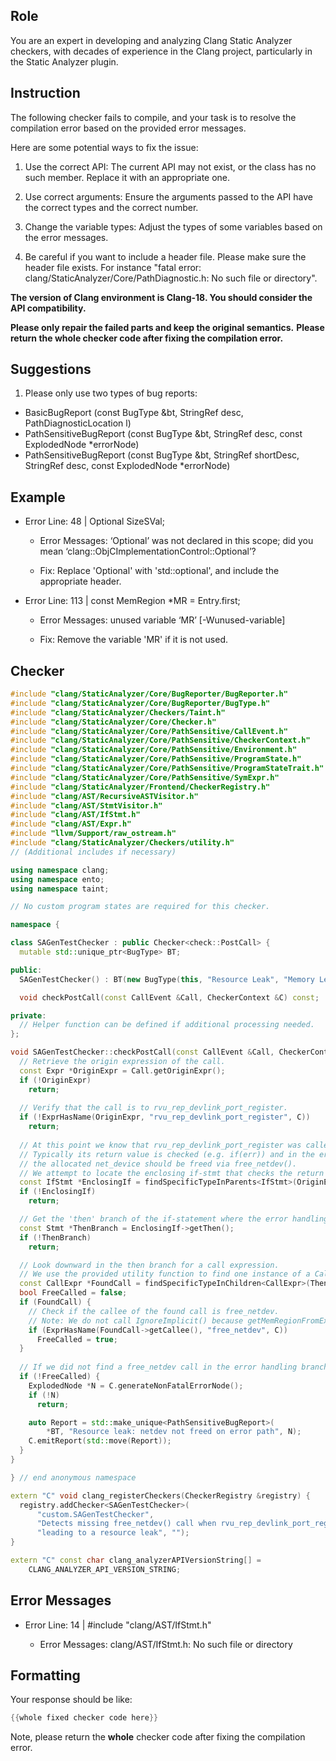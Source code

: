 ## Role

You are an expert in developing and analyzing Clang Static Analyzer checkers, with decades of experience in the Clang project, particularly in the Static Analyzer plugin.

## Instruction

The following checker fails to compile, and your task is to resolve the compilation error based on the provided error messages.

Here are some potential ways to fix the issue:

1. Use the correct API: The current API may not exist, or the class has no such member. Replace it with an appropriate one.

2. Use correct arguments: Ensure the arguments passed to the API have the correct types and the correct number.

3. Change the variable types: Adjust the types of some variables based on the error messages.

4. Be careful if you want to include a header file. Please make sure the header file exists. For instance "fatal error: clang/StaticAnalyzer/Core/PathDiagnostic.h: No such file or directory".

**The version of Clang environment is Clang-18. You should consider the API compatibility.**

**Please only repair the failed parts and keep the original semantics.**
**Please return the whole checker code after fixing the compilation error.**

## Suggestions

1. Please only use two types of bug reports:
  - BasicBugReport (const BugType &bt, StringRef desc, PathDiagnosticLocation l)
  - PathSensitiveBugReport (const BugType &bt, StringRef desc, const ExplodedNode *errorNode)
  - PathSensitiveBugReport (const BugType &bt, StringRef shortDesc, StringRef desc, const ExplodedNode *errorNode)

## Example

- Error Line: 48 |   Optional<DefinedOrUnknownSVal> SizeSVal; 

  - Error Messages: ‘Optional’ was not declared in this scope; did you mean ‘clang::ObjCImplementationControl::Optional’? 

  - Fix: Replace 'Optional<DefinedOrUnknownSVal>' with 'std::optional<DefinedOrUnknownSVal>', and include the appropriate header. 

- Error Line: 113 |     const MemRegion *MR = Entry.first;

    - Error Messages: unused variable ‘MR’ [-Wunused-variable]

    - Fix: Remove the variable 'MR' if it is not used.

## Checker

```cpp
#include "clang/StaticAnalyzer/Core/BugReporter/BugReporter.h"
#include "clang/StaticAnalyzer/Core/BugReporter/BugType.h"
#include "clang/StaticAnalyzer/Checkers/Taint.h"
#include "clang/StaticAnalyzer/Core/Checker.h"
#include "clang/StaticAnalyzer/Core/PathSensitive/CallEvent.h"
#include "clang/StaticAnalyzer/Core/PathSensitive/CheckerContext.h"
#include "clang/StaticAnalyzer/Core/PathSensitive/Environment.h"
#include "clang/StaticAnalyzer/Core/PathSensitive/ProgramState.h"
#include "clang/StaticAnalyzer/Core/PathSensitive/ProgramStateTrait.h"
#include "clang/StaticAnalyzer/Core/PathSensitive/SymExpr.h"
#include "clang/StaticAnalyzer/Frontend/CheckerRegistry.h"
#include "clang/AST/RecursiveASTVisitor.h"
#include "clang/AST/StmtVisitor.h"
#include "clang/AST/IfStmt.h"
#include "clang/AST/Expr.h"
#include "llvm/Support/raw_ostream.h"
#include "clang/StaticAnalyzer/Checkers/utility.h"
// (Additional includes if necessary)

using namespace clang;
using namespace ento;
using namespace taint;

// No custom program states are required for this checker.

namespace {

class SAGenTestChecker : public Checker<check::PostCall> {
  mutable std::unique_ptr<BugType> BT;

public:
  SAGenTestChecker() : BT(new BugType(this, "Resource Leak", "Memory Leak")) {}

  void checkPostCall(const CallEvent &Call, CheckerContext &C) const;

private:
  // Helper function can be defined if additional processing needed.
};

void SAGenTestChecker::checkPostCall(const CallEvent &Call, CheckerContext &C) const {
  // Retrieve the origin expression of the call.
  const Expr *OriginExpr = Call.getOriginExpr();
  if (!OriginExpr)
    return;
  
  // Verify that the call is to rvu_rep_devlink_port_register.
  if (!ExprHasName(OriginExpr, "rvu_rep_devlink_port_register", C))
    return;
  
  // At this point we know that rvu_rep_devlink_port_register was called.
  // Typically its return value is checked (e.g. if(err)) and in the error branch
  // the allocated net_device should be freed via free_netdev().
  // We attempt to locate the enclosing if-stmt that checks the return value.
  const IfStmt *EnclosingIf = findSpecificTypeInParents<IfStmt>(OriginExpr, C);
  if (!EnclosingIf)
    return;

  // Get the 'then' branch of the if-statement where the error handling occurs.
  const Stmt *ThenBranch = EnclosingIf->getThen();
  if (!ThenBranch)
    return;

  // Look downward in the then branch for a call expression.
  // We use the provided utility function to find one instance of a CallExpr.
  const CallExpr *FoundCall = findSpecificTypeInChildren<CallExpr>(ThenBranch);
  bool FreeCalled = false;
  if (FoundCall) {
    // Check if the callee of the found call is free_netdev.
    // Note: We do not call IgnoreImplicit() because getMemRegionFromExpr() requires the original expression.
    if (ExprHasName(FoundCall->getCallee(), "free_netdev", C))
      FreeCalled = true;
  }
  
  // If we did not find a free_netdev call in the error handling branch, report a resource leak.
  if (!FreeCalled) {
    ExplodedNode *N = C.generateNonFatalErrorNode();
    if (!N)
      return;

    auto Report = std::make_unique<PathSensitiveBugReport>(
        *BT, "Resource leak: netdev not freed on error path", N);
    C.emitReport(std::move(Report));
  }
}

} // end anonymous namespace

extern "C" void clang_registerCheckers(CheckerRegistry &registry) {
  registry.addChecker<SAGenTestChecker>(
      "custom.SAGenTestChecker", 
      "Detects missing free_netdev() call when rvu_rep_devlink_port_register fails, "
      "leading to a resource leak", "");
}

extern "C" const char clang_analyzerAPIVersionString[] =
    CLANG_ANALYZER_API_VERSION_STRING;

```

## Error Messages 

- Error Line: 14 | #include "clang/AST/IfStmt.h"

	- Error Messages: clang/AST/IfStmt.h: No such file or directory



## Formatting 

Your response should be like: 

```cpp
{{whole fixed checker code here}}
```

Note, please return the **whole** checker code after fixing the compilation error.